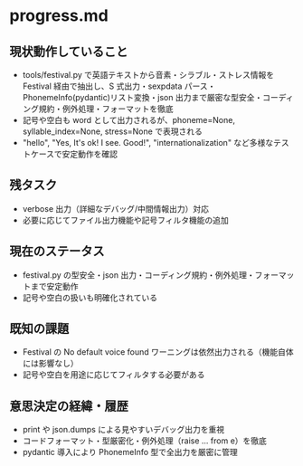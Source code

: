 # progress.md

## 現状動作していること

- tools/festival.py で英語テキストから音素・シラブル・ストレス情報を Festival 経由で抽出し、S 式出力・sexpdata パース・PhonemeInfo(pydantic)リスト変換・json 出力まで厳密な型安全・コーディング規約・例外処理・フォーマットを徹底
- 記号や空白も word として出力されるが、phoneme=None, syllable_index=None, stress=None で表現される
- "hello", "Yes, It's ok! I see. Good!", "internationalization" など多様なテストケースで安定動作を確認

## 残タスク

- verbose 出力（詳細なデバッグ/中間情報出力）対応
- 必要に応じてファイル出力機能や記号フィルタ機能の追加

## 現在のステータス

- festival.py の型安全・json 出力・コーディング規約・例外処理・フォーマットまで安定動作
- 記号や空白の扱いも明確化されている

## 既知の課題

- Festival の No default voice found ワーニングは依然出力される（機能自体には影響なし）
- 記号や空白を用途に応じてフィルタする必要がある

## 意思決定の経緯・履歴

- print や json.dumps による見やすいデバッグ出力を重視
- コードフォーマット・型厳密化・例外処理（raise ... from e）を徹底
- pydantic 導入により PhonemeInfo 型で全出力を厳密に管理
